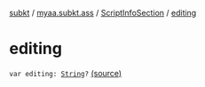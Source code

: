 [subkt](../../index.md) / [myaa.subkt.ass](../index.md) / [ScriptInfoSection](index.md) / [editing](./editing.md)

# editing

`var editing: `[`String`](https://kotlinlang.org/api/latest/jvm/stdlib/kotlin/-string/index.html)`?` [(source)](https://github.com/Myaamori/SubKt/blob/0.1.10/src/main/kotlin/myaa/subkt/ass/parser.kt#L702)